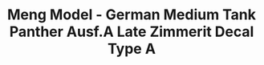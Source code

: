---
layout: product
title: "Meng Model - German Medium Tank Panther Ausf.A Late Zimmerit Decal Type A"
price: "1200" 
desc: "N/A"
img_path: "/assets/img/MM-SPS-050.webp"
brand: "N/A"
available: false
special_offer: false
new: false
soon: false
cat: "010000"
subcat: "011000"
subsubcat: "0N/A"
sifra: "MM-SPS-050"
popular: false
spec: false
---